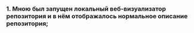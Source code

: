 ### 1. Мною был запущен локальный веб-визуализатор репозитория и в нём отображалось нормальное описание репозитория; ###
